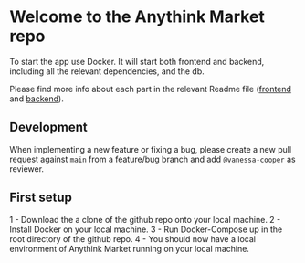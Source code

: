 # Welcome to the Anythink Market repo

To start the app use Docker. It will start both frontend and backend, including all the relevant dependencies, and the db.

Please find more info about each part in the relevant Readme file ([frontend](frontend/readme.md) and [backend](backend/README.md)).

## Development

When implementing a new feature or fixing a bug, please create a new pull request against `main` from a feature/bug branch and add `@vanessa-cooper` as reviewer.

## First setup

1 - Download the a clone of the github repo onto your local machine.
2 - Install Docker on your local machine.
3 - Run Docker-Compose up in the root directory of the github repo.
4 - You should now have a local environment of Anythink Market running on your local machine.
